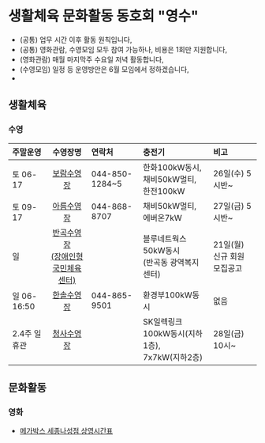 # 생활체육 문화활동 동호회 "영수"  
- (공통) 업무 시간 이후 활동 원칙입니다,  
- (공통) 영화관람, 수영모임 모두 참여 가능하나, 비용은 1회만 지원합니다,  
- (영화관람) 매월 마지막주 수요일 저녁 활동합니다,  
- (수영모임) 일정 등 운영방안은 6월 모임에서 정하겠습니다,  
-   
## 생활체육
### 수영

| 주말운영 | 수영장명 | 연락처 | 충전기 | 비고 |  
|:--------|:--------:|:------|:------|:------|
| 토 06-17 | <a href="https://www.sjfmc.or.kr/boram.do" target="_blank" rel="noopener noreferrer">보람수영장</a> | 044-850-1284~5 | 한화100kW동시, 채비50kW멀티,<br>한전100kW | 26일(수) 5시반~ |
| 토 09-17 | <a href="https://www.sj-sporex.co.kr/m01/1/" target="_blank" rel="noopener noreferrer">아름수영장</a> | 044-868-8707 | 채비50kW멀티, 에버온7kW | 27일(금) 5시반~ |
| 일  | <a href="https://www.sjfmc.or.kr/pc.do" target="_blank" rel="noopener noreferrer">반곡수영장<br>(장애인형 국민체육센터)</a> |  | 블루네트웍스50kW동시<br>(반곡동 광역복지센터) | 21일(월) 신규 회원 모집공고 |
| 일 06-16:50 | <a href="https://www.sj-sporex.co.kr/m0110004/1/" target="_blank" rel="noopener noreferrer">한솔수영장</a> | 044-865-9501 | 환경부100kW동시 | 없음 |
| 2.4주 일휴관 | <a href="https://www.sjcs-sporex.co.kr/" target="_blank" rel="noopener noreferrer">청사수영장</a> |  | SK일렉링크100kW동시(지하1층),<br>7x7kW(지하2층) | 28일(금) 10시~ |

## 문화활동
### 영화
- [메가박스 세종나성점 상영시간표](https://www.megabox.co.kr/booking/timetable)  
